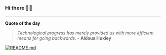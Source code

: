 ### Hi there 👋🏻


---

**Quote of the day**

> *Technological progress has merely provided us with more efficient means for going backwards.* - **Aldous Huxley** 

[![README.md](https://github.com/marcolovazzano/marcolovazzano/actions/workflows/readme.yml/badge.svg?branch=main)](https://github.com/marcolovazzano/marcolovazzano/actions/workflows/readme.yml)
